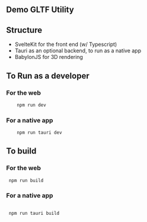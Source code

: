 ## Demo GLTF Utility

## Structure
* SvelteKit for the front end (w/ Typescript)
* Tauri as an optional backend, to run as a native app
* BabylonJS for 3D rendering

## To Run as a developer

### For the web
```bash
    npm run dev
```
### For a native app
```bash
    npm run tauri dev
```


## To build

### For the web
```bash 
 npm run build
```

### For a native app
```bash

 npm run tauri build
```
